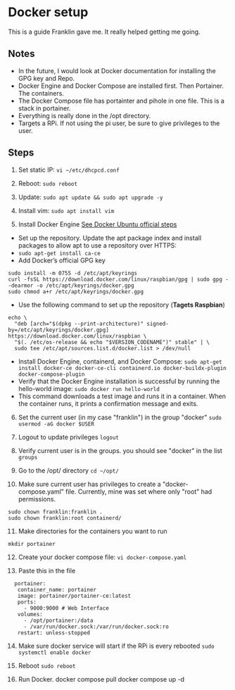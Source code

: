 # Docker setup
This is a guide Franklin gave me. It really helped getting me going.

## Notes
- In the future, I would look at Docker documentation for installing the GPG key and Repo.
- Docker Engine and Docker Compose are installed first. Then Portainer. The containers.
- The Docker Compose file has portainter and pihole in one file. This is a stack in portainer.
- Everything is really done in the /opt directory.
- Targets a RPi. If not using the pi user, be sure to give privileges to the user.

## Steps
1. Set static IP: `vi ~/etc/dhcpcd.conf`

2. Reboot: `sudo reboot`

3. Update: `sudo apt update && sudo apt upgrade -y`

4. Install vim: `sudo apt install vim`

5. Install Docker Engine [See Docker Ubuntu official steps](https://docs.docker.com/engine/install/ubuntu/#installation-methods)
- Set up the repository. Update the apt package index and install packages to allow apt to use a repository over HTTPS:
 - `sudo apt-get install ca-ce`
- Add Docker’s official GPG key
``` 
sudo install -m 0755 -d /etc/apt/keyrings
curl -fsSL https://download.docker.com/linux/raspbian/gpg | sudo gpg --dearmor -o /etc/apt/keyrings/docker.gpg
sudo chmod a+r /etc/apt/keyrings/docker.gpg
```

- Use the following command to set up the repository (**Tagets Raspbian**)
```
echo \
  "deb [arch="$(dpkg --print-architecture)" signed-by=/etc/apt/keyrings/docker.gpg] https://download.docker.com/linux/raspbian \
  "$(. /etc/os-release && echo "$VERSION_CODENAME")" stable" | \
  sudo tee /etc/apt/sources.list.d/docker.list > /dev/null
```

- Install Docker Engine, containerd, and Docker Compose: `sudo apt-get install docker-ce docker-ce-cli containerd.io docker-buildx-plugin docker-compose-plugin`
- Verify that the Docker Engine installation is successful by running the hello-world image: `sudo docker run hello-world`
- This command downloads a test image and runs it in a container. When the container runs, it prints a confirmation message and exits.
 
6. Set the current user (in my case "franklin") in the group "docker"
`sudo usermod -aG docker $USER`

7. Logout to update privileges 
`logout`

8. Verify current user is in the groups. you should see "docker" in the list
`groups`

9. Go to the /opt/ directory
`cd ~/opt/`

10. Make sure current user has privileges to create a "docker-compose.yaml" file. Currently, mine was set where only "root" had permissions.
```
sudo chown franklin:franklin .
sudo chown franklin:root containerd/
```

11. Make directories for the containers you want to run
```
mkdir portainer
```

12. Create your docker compose file: `vi docker-compose.yaml`

13. Paste this in the file
```services:
  portainer:
   container_name: portainer
   image: portainer/portainer-ce:latest
   ports:
     - 9000:9000 # Web Interface
   volumes:
     - /opt/portainer:/data
     - /var/run/docker.sock:/var/run/docker.sock:ro
   restart: unless-stopped
```

14. Make sure docker service will start if the RPi is every rebooted
`sudo systemctl enable docker`

15. Reboot
`sudo reboot`

16. Run Docker.
docker compose pull
docker compose up -d
